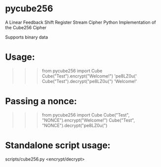 # pycube256
A Linear Feedback Shift Register Stream Cipher
Python Implementation of the Cube256 Cipher

Supports binary data

# Usage:
>>> from pycube256 import Cube
>>> Cube("Test").encrypt("Welcome!")
'pe8LZ0u('
>>> Cube("Test").decrypt("pe8LZ0u(")
'Welcome!'

# Passing a  nonce:
>>> from pycube256 import Cube
>>> Cube("Test", "NONCE").encrypt("Welcome!")
>>> Cube("Test", "NONCE").decrypt("pe8LZ0u(")

# Standalone script usage:
scripts/cube256.py <encrypt/decrypt>
